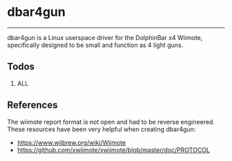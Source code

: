 # dbar4gun

---

dbar4gun is a Linux userspace driver for the DolphinBar x4 Wiimote, specifically designed to be small and function as 4 light guns.

## Todos

1. ALL

## References

The wiimote report format is not open and had to be reverse engineered. These resources have been very helpful when creating dbar4gun:

- <https://www.wiibrew.org/wiki/Wiimote>
- <https://github.com/xwiimote/xwiimote/blob/master/doc/PROTOCOL>
